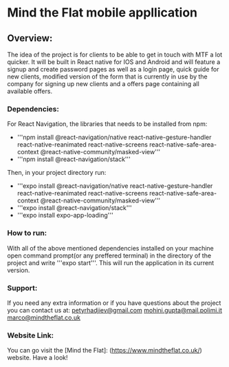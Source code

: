 # Mind the Flat mobile appllication

## Overview:
The idea of the project is for clients to be able to get in touch with MTF a lot quicker. It will be built in React native for IOS and Android and will feature a signup and create password pages as well as a login page, quick guide for new clients, modified version of the form that is 
currently in use by the company for signing up new clients and a offers page containing all available offers.

### Dependencies:
For React Navigation, the libraries that needs to be installed from npm:
- '''npm install @react-navigation/native react-native-gesture-handler react-native-reanimated react-native-screens react-native-safe-area-context @react-native-community/masked-view'''
- '''npm install @react-navigation/stack'''

Then, in your project directory run:
- '''expo install @react-navigation/native react-native-gesture-handler react-native-reanimated react-native-screens react-native-safe-area-context @react-native-community/masked-view'''
- '''expo install @react-navigation/stack'''
- '''expo install expo-app-loading'''

### How to run:
With all of the above mentioned dependencies installed on your machine open command prompt(or any preffered terminal) in the directory of the 
project and write '''expo start'''. This will run the application in its current version.

### Support:
If you need any extra information or if you have questions about the project you can contact us at:
    petyrhadjiev@gmail.com
    mohini.gupta@mail.polimi.it
    marco@mindtheflat.co.uk

### Website Link:
You can go visit the [Mind the Flat]: (https://www.mindtheflat.co.uk/) website. Have a look!
